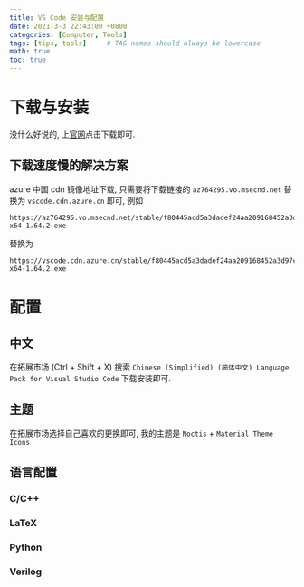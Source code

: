 ```yaml
---
title: VS Code 安装与配置
date: 2021-3-3 22:43:00 +0800
categories: [Computer, Tools]
tags: [tips, tools]     # TAG names should always be lowercase
math: true
toc: true
---
```


# 下载与安装

没什么好说的, 上[官网](https://code.visualstudio.com/)点击下载即可.

## 下载速度慢的解决方案

azure 中国 cdn 镜像地址下载, 只需要将下载链接的 `az764295.vo.msecnd.net` 替换为 `vscode.cdn.azure.cn` 即可, 例如

```plaintext
https://az764295.vo.msecnd.net/stable/f80445acd5a3dadef24aa209168452a3d97cc326/VSCodeUserSetup-x64-1.64.2.exe
```

替换为

```plaintext
https://vscode.cdn.azure.cn/stable/f80445acd5a3dadef24aa209168452a3d97cc326/VSCodeUserSetup-x64-1.64.2.exe
```
# 配置
## 中文
在拓展市场 (Ctrl + Shift + X) 搜索 `Chinese (Simplified) (简体中文) Language Pack for Visual Studio Code` 下载安装即可.

## 主题
在拓展市场选择自己喜欢的更换即可, 我的主题是 `Noctis` + `Material Theme Icons`

## 语言配置
### C/C++

### LaTeX

### Python

### Verilog